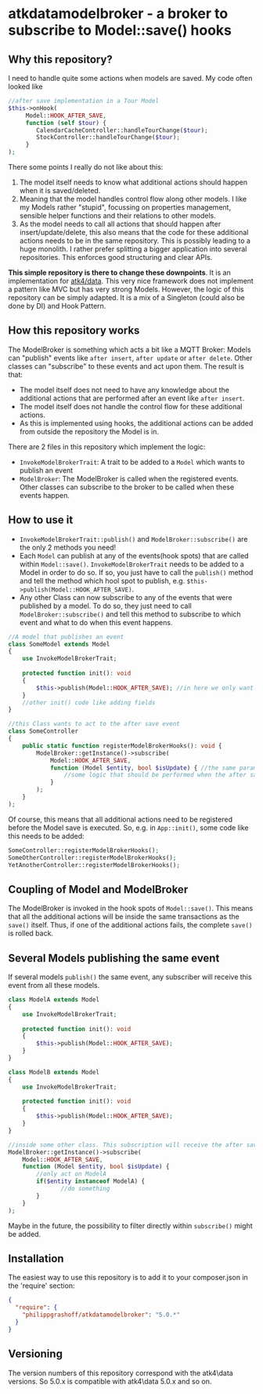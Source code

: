 # atkdatamodelbroker - a broker to subscribe to Model::save() hooks

## Why this repository?
I need to handle quite some actions when models are saved. My code often looked like
```php
//after save implementation in a Tour Model
$this->onHook(
     Model::HOOK_AFTER_SAVE,
     function (self $tour) {
        CalendarCacheController::handleTourChange($tour); 
        StockController::handleTourChange($tour);
     }
);
```

There some points I really do not like about this:
1) The model itself needs to know what additional actions should happen when it is saved/deleted.
2) Meaning that the model handles control flow along other models. I like my Models rather "stupid", focussing on properties management, sensible helper functions and their relations to other models.
3) As the model needs to call all actions that should happen after insert/update/delete, this also means that the code for these additional actions needs to be in the same repository. This is possibly leading to a huge monolith. I rather prefer splitting a bigger application into several repositories. This enforces good structuring and clear APIs.
   
__This simple repository is there to change these downpoints__. It is an implementation for [atk4/data](https://github.com/atk4/data). This very nice framework does not implement a pattern like MVC but has very strong Models. However, the logic of this repository can be simply adapted. It is a mix of a Singleton (could also be done by DI) and Hook Pattern.

## How this repository works
The ModelBroker is something which acts a bit like a MQTT Broker: Models can "publish" events like `after insert`, `after update` or `after delete`. Other classes can "subscribe" to these events and act upon them. 
The result is that:
- The model itself does not need to have any knowledge about the additional actions that are performed after an event like `after insert`.
- The model itself does not handle the control flow for these additional actions.
- As this is implemented using hooks, the additional actions can be added from outside the repository the Model is in.

There are 2 files in this repository which implement the logic:
- `InvokeModelBrokerTrait`: A trait to be added to a `Model` which wants to publish an event
- `ModelBroker`: The ModelBroker is called when the registered events. Other classes can subscribe to the broker to be called when these events happen.


## How to use it
- `InvokeModelBrokerTrait::publish()` and `ModelBroker::subscribe()` are the only 2 methods you need!
- Each `Model` can publish at any of the events(hook spots) that are called within `Model::save()`.
`InvokeModelBrokerTrait` needs to be added to a Model in order to do so. If so, you just have to call the `publish()` method and tell the method which hool spot to publish, e.g. `$this->publish(Model::HOOK_AFTER_SAVE)`.
- Any other Class can now subscribe to any of the events that were published by a model. To do so, they just need to call `ModelBroker::subscribe()` and tell this method to subscribe to which event and what to do when this event happens.

```php
//A model that publishes an event
class SomeModel extends Model
{
    use InvokeModelBrokerTrait;
     
    protected function init(): void 
    {
        $this->publish(Model::HOOK_AFTER_SAVE); //in here we only want to publish the after save spot
    }
    //other init() code like adding fields
}

//this Class wants to act to the after save event
class SomeController 
{
    public static function registerModelBrokerHooks(): void {
        ModelBroker::getInstance()->subscribe(
            Model::HOOK_AFTER_SAVE,
            function (Model $entity, bool $isUpdate) { //the same parameters are available as on Model::HOOK_AFTER_SAVE hook spot
                //some logic that should be performed when the after save event takes place
            }
        );
    }
);
```

Of course, this means that all additional actions need to be registered before the Model save is executed. So, e.g. in `App::init()`, some code like this needs to be added:
```php
SomeController::registerModelBrokerHooks();
SomeOtherController::registerModelBrokerHooks();
YetAnotherController::registerModelBrokerHooks();
```
## Coupling of Model and ModelBroker
The ModelBroker is invoked in the hook spots of `Model::save()`. This means that all the additional actions will be inside the same transactions as the `save()` itself. Thus, if one of the additional actions fails, the complete `save()` is rolled back.

## Several Models publishing the same event
If several models `publish()` the same event, any subscriber will receive this event from all these models.
```php
class ModelA extends Model 
{
    use InvokeModelBrokerTrait;
    
    protected function init(): void 
    {
        $this->publish(Model::HOOK_AFTER_SAVE);
    }
}

class ModelB extends Model 
{
    use InvokeModelBrokerTrait;
    
    protected function init(): void 
    {
        $this->publish(Model::HOOK_AFTER_SAVE);
    }
}

//inside some other class. This subscription will receive the after save event from both ModelA and ModelB.
ModelBroker::getInstance()->subscribe(
    Model::HOOK_AFTER_SAVE,
    function (Model $entity, bool $isUpdate) {
        //only act on ModelA
        if($entity instanceof ModelA) {
               //do something
        }
    }
);
```
Maybe in the future, the possibility to filter directly within `subscribe()` might be added.

## Installation
The easiest way to use this repository is to add it to your composer.json in the 'require' section:
```json
{
  "require": {
    "philippgrashoff/atkdatamodelbroker": "5.0.*"
  }
}
```

## Versioning
The version numbers of this repository correspond with the atk4\data versions. So 5.0.x is compatible with atk4\data 5.0.x and so on.
